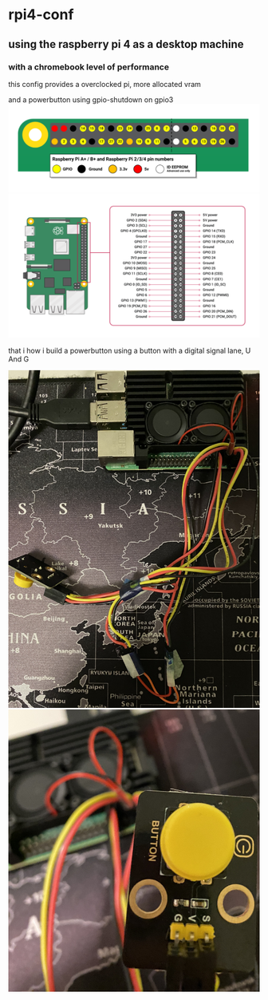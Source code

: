 # rpi4-conf

## using the raspberry pi 4 as a desktop machine
### with a chromebook level of performance

this config provides a overclocked pi, more allocated vram

and a powerbutton using gpio-shutdown on gpio3
![Gpio-Header](IMG_0725.png)
![and where it's placed](IMG_0726.png)

that i how i build a powerbutton using a button with a digital signal lane, U And G

![Janky Wiring for Powerbutton](IMG_0633.jpeg)
![Button from the keyestudio smart home starter kit](IMG_0635.jpeg)
